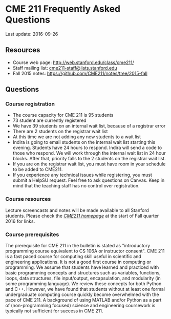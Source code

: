 # CME 211 Frequently Asked Questions

Last update: 2016-09-26

## Resources

- Course web page: <http://web.stanford.edu/class/cme211/>
- Staff mailing list: <cme211-staff@lists.stanford.edu>
- Fall 2015 notes: <https://github.com/CME211/notes/tree/2015-fall>

## Questions

### Course registration

- The course capacity for CME 211 is 95 students
- 73 student are currently registered
- We have 39 students on an internal wait list, because of a registrar error
- There are 2 students on the registrar wait list
- At this time we are not adding any new students to a wait list
- Indira is going to email students on the internal wait list starting this
  evening.  Students have 24 hours to respond.  Indira will send a code to those
  who respond.  We will work through the internal wait list in 24 hour blocks.
  After that, priority falls to the 2 students on the registrar wait list.
- If you are on the registrar wait list, you must have room in your schedule to
  be added to CME211.
- If you experience any technical issues while registering, you must submit a
  HelpSU request.  Feel free to ask questions on Canvas.  Keep in mind that the
  teaching staff has no control over registration.

### Course resources

Lecture screencasts and notes will be made available to all Stanford
students. Please check the [*CME211
homepage*](http://web.stanford.edu/class/cme211/) at the start of Fall
quarter 2016 for links.

### Course prerequisites

The prerequisite for CME 211 in the bulletin is stated as "introductory
programming course equivalent to CS 106A or instructor consent". CME 211
is a fast paced course for computing skill useful in scientific and
engineering applications. It is not a good first course in computing or
programming. We assume that students have learned and practiced with
basic programming concepts and structures such as variables, functions,
loops, data structures, file input/output, encapsulation, and modularity
(in some programming language). We review these concepts for both Python
and C++. However, we have found that students without at least one
formal undergraduate computing course quickly become overwhelmed with
the pace of CME 211. A background of using MATLAB and/or Python as a
part of (non-programming focused) science and engineering coursework is
typically not sufficient for success in CME 211.
